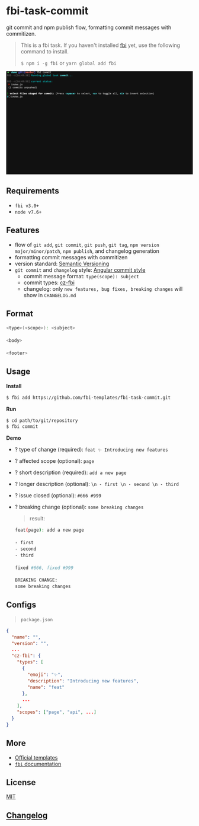 # fbi-task-commit

git commit and npm publish flow, formatting commit messages with commitizen.

> This is a fbi task. If you haven't installed
> [fbi](https://github.com/AlloyTeam/fbi) yet, use the following command to
> install.
>
> `$ npm i -g fbi` or `yarn global add fbi`

<img src="./fbi-task-commit.gif">

## Requirements

- `fbi v3.0+`
- `node v7.6+`

## Features

- flow of `git add`, `git commit`, `git push`, `git tag`,
  `npm version major/minor/patch`, `npm publish`, and changelog generation
- formatting commit messages with commitizen
- version standard: [Semantic Versioning](https://semver.org/)
- `git commit` and `changelog` style:
  [Angular commit style](https://docs.google.com/document/d/1QrDFcIiPjSLDn3EL15IJygNPiHORgU1_OOAqWjiDU5Y/edit#heading=h.7mqxm4jekyct)
  - commit message format: `type(scope): subject`
  - commit types: [cz-fbi](https://github.com/neikvon/cz-fbi#docs)
  - changelog: only `new features, bug fixes, breaking changes` will show in
    `CHANGELOG.md`

## Format

```bash
<type>(<scope>): <subject>

<body>

<footer>
```

## Usage

**Install**

```bash
$ fbi add https://github.com/fbi-templates/fbi-task-commit.git
```

**Run**

```bash
$ cd path/to/git/repository
$ fbi commit
```

**Demo**

- ? type of change (required): `feat ✨ Introducing new features`
- ? affected scope (optional): `page`
- ? short description (required): `add a new page`
- ? longer description (optional): `\n - first \n - second \n - third`
- ? issue closed (optional): `#666 #999`
- ? breaking change (optional): `some breaking changes`

  > result:

  ```bash
  feat(page): add a new page

  - first
  - second
  - third

  fixed #666, fixed #999

  BREAKING CHANGE:
  some breaking changes
  ```

## Configs

> `package.json`

```json
{
  "name": "",
  "version": "",
  ...
  "cz-fbi": {
    "types": [
      {
        "emoji": "✨",
        "description": "Introducing new features",
        "name": "feat"
      },
      ...
    ],
    "scopes": ["page", "api", ...]
  }
}
```

## More

- [Official templates](https://github.com/fbi-templates)
- [`fbi` documentation](https://neikvon.gitbooks.io/fbi/content/)

## License

[MIT](https://opensource.org/licenses/MIT)

## [Changelog](./CHANGELOG.md)
